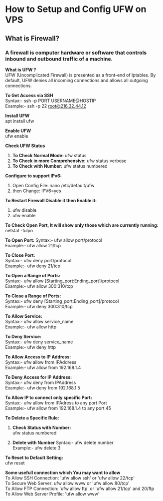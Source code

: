 # **How to Setup and Config UFW on VPS**  

## **What is Firewall?**  

### A firewall is computer hardware or software that controls inbound and outbound traffic of a machine.  

**What is UFW ?**  
UFW (Uncomplicated Firewall) is presented as a front-end of Iptables. By default, UFW denies all incoming connections and allows all outgoing connections.  

**To Get Access via SSH**  
Syntax:- ssh -p PORT USERNAME@HOSTIP  
Example:- ssh -p 22 root@216.32.44.12  

**Install UFW**  
apt install ufw   

**Enable UFW**  
ufw enable  

**Check UFW Status**  
1. **To Check Normal Mode:** ufw status 
2. **To Check in more Comprehensive:** ufw status verbose  
3. **To Check with Number:** ufw status numbered  

**Configure to support IPv6:**
1. Open Config File: nano /etc/default/ufw  
2. then Change: IPV6=yes  

**To Restart Firewall Disable it then Enable it:**  
1. ufw disable  
2. ufw enable  

**To Check Open Port, It will show only those which are currently running:**  
netstat -tulpn  

**To Open Port:**
Syntax:- ufw allow port/protocol  
Example:- ufw allow 21/tcp  

**To Close Port:**  
Syntax:- ufw deny port/protocol  
Example:- ufw deny 21/tcp  

**To Open a Range of Ports:**  
Syntax:- ufw allow [Starting_port:Ending_port]/protocol  
Example:- ufw allow 300:310/tcp  

**To Close a Range of Ports:**  
Syntax:- ufw deny [Starting_port:Ending_port]/protocol  
Example:- ufw deny 300:310/tcp  

**To Allow Service:**  
Syntax:- ufw allow service_name  
Example:- ufw allow http  

**To Deny Service:**  
Syntax:- ufw deny service_name  
Example:- ufw deny http  

**To Allow Access to IP Address:**  
Syntax:- ufw allow from IPAddress  
Example:- ufw allow from 192.168.1.4  

**To Deny Access for IP Address:**  
Syntax:- ufw deny from IPAddress  
Example:- ufw deny from 192.168.1.5  

**To Allow IP to connect only specific Port:**  
Syntax:- ufw allow from IPAdress to any port Port  
Example:- ufw allow from 192.168.1.4 to any port 45  

**To Delete a Specific Rule:**
1. **Check Status with Number:**  
   ufw status numbered  

2. **Delete with Number**
   Syntax:- ufw delete number  
   Example:- ufw delete 3  

**To Reset to Default Setting:**  
ufw reset  

**Some usefull connection which You may want to allow**  
To Allow SSH Connection: 'ufw allow ssh' or 'ufw allow 22/tcp'  
To Secure Web Server: ufw allow www or 'ufw allow 80/tcp'  
To Allow FTP Connection: 'ufw allow ftp' or 'ufw allow 21/tcp' and 20/ftp  
To Allow Web Server Profile: 'ufw allow www'  